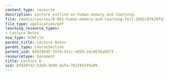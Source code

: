 ```yaml
---
content_type: resource
description: Lecture outline on human memory and learning.
file: /media/courses/9-081-human-memory-and-learning-fall-2002/8f620f425de83b90dafa781f85f45a09_lecnote6.pdf
file_type: application/pdf
learning_resource_types:
- Lecture Notes
ocw_type: OCWFile
parent_title: Lecture Notes
parent_type: CourseSection
parent_uid: 64924945-15f9-d3cc-e059-34c06f6a0973
resourcetype: Document
title: Lecture 6
uid: 8f620f42-5de8-3b90-dafa-781f85f45a09
---
```

